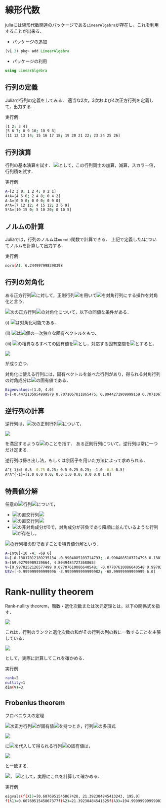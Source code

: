 # 線形代数

juliaには線形代数関連のパッケージである```LinearAlgebra```が存在し，これを利用することが出来る．

* パッケージの追加
```julia
(v1.3) pkg> add LinearAlgebra
```

* パッケージの利用
```julia
using LinearAlgebra
```

## 行列の定義
Juliaで行列の定義をしてみる．
適当な2次，3次および4次正方行列を定義して，出力する．

実行例

```bash
[1 2; 3 4]
[5 6 7; 8 9 10; 10 9 8]
[11 12 13 14; 15 16 17 18; 19 20 21 22; 23 24 25 26]
```

## 行列演算
行列の基本演算を試す．
<img src="https://latex.codecogs.com/gif.latex?A=\left(\begin{array}{ccc}2&3&0\\1&2&4\\0&2&1\end{array}\right)">として，この行列同士の加算，減算，スカラー倍，行列積を試す．

実行例

```bash
A=[2 3 0; 1 2 4; 0 2 1]
A+A=[4 6 0; 2 4 8; 0 4 2]
A-A=[0 0 0; 0 0 0; 0 0 0]
A*A=[7 12 12; 4 15 12; 2 6 9]
5*A=[10 15 0; 5 10 20; 0 10 5]
```

## ノルムの計算
Juliaでは，行列のノルムは```norm()```関数で計算できる．
上記で定義した```A```についてノルムを計算して出力する．

実行例

```bash
norm(A): 6.244997998398398
```

## 行列の対角化
ある正方行列<img src="https://latex.codecogs.com/gif.latex?A">に対して，正則行列<img src="https://latex.codecogs.com/gif.latex?P">を用いて<img src="https://latex.codecogs.com/gif.latex?P^{-1}AP">を対角行列にする操作を対角化と言う．

<img src="https://latex.codecogs.com/gif.latex?n">次の正方行列<img src="https://latex.codecogs.com/gif.latex?A">の対角化について，以下の同値な条件がある．

(i) <img src="https://latex.codecogs.com/gif.latex?A">は対角化可能である．

(ii) <img src="https://latex.codecogs.com/gif.latex?A">は<img src="https://latex.codecogs.com/gif.latex?n">個の一次独立な固有ベクトルをもつ．

(iii) <img src="https://latex.codecogs.com/gif.latex?A">の相異なるすべての固有値を<img src="https://latex.codecogs.com/gif.latex?\lambda_1,\dots,\lambda_p">とし，対応する固有空間を<img src="https://latex.codecogs.com/gif.latex?V(\lambda_1),\dots,V(\lambda_p)">とすると，

<img src="https://latex.codecogs.com/gif.latex?n=dimV(\lambda_1)+\dots+dimV(\lambda_p)">

が成り立つ．

対角化に使える行列には，固有ベクトルを並べた行列があり，得られる対角行列の対角成分は<img src="https://latex.codecogs.com/gif.latex?A">の固有値である．

```bash
Eigenvalues=[1.0, 4.0]
D=[-0.4472135954999579 0.7071067811865475; 0.8944271909999159 0.7071067811865475]
```

## 逆行列の計算
逆行列は，<img src="https://latex.codecogs.com/gif.latex?n">次の正則行列<img src="https://latex.codecogs.com/gif.latex?A">について，

<img src="https://latex.codecogs.com/gif.latex?AA^{-1}=A^{-1}A=E">

を満足するような<img src="https://latex.codecogs.com/gif.latex?A^{-1}">のことを指す．
ある正則行列について，逆行列は常に一つだけ定まる．

逆行列は掃き出し法，もしくは余因子を用いた方法によって求められる．

```bash
A^{-1}=[-0.5 -0.75 0.25; 0.5 0.25 0.25; -1.0 -0.5 0.5]
A*A^{-1}=[1.0 0.0 0.0; 0.0 1.0 0.0; 0.0 0.0 1.0]
```


## 特異値分解
任意の<img src="https://latex.codecogs.com/gif.latex?m\times{n}">行列<img src="https://latex.codecogs.com/gif.latex?A">について，

* <img src="https://latex.codecogs.com/gif.latex?m\times{m}">の直交行列<img src="https://latex.codecogs.com/gif.latex?U">
* <img src="https://latex.codecogs.com/gif.latex?n\times{n}">の直交行列<img src="https://latex.codecogs.com/gif.latex?V">
* <img src="https://latex.codecogs.com/gif.latex?m\times{n}">の非対角成分が0で，対角成分が非負であり降順に並んでいるような行列<img src="https://latex.codecogs.com/gif.latex?\Sigma">が存在し，

<img src="https://latex.codecogs.com/gif.latex?A=U\Sigma{V}">の行列積の形で表すことを特異値分解という．

```bash
A=Int8[-10 -4; -69 6]
U=[-0.13817012189235134 -0.9904085103714793; -0.9904085103714793 0.1381701218923512]
S=[69.92790909339664, 4.8049484727368865]
V=[0.9970252126577499 0.07707610086640548; -0.07707610086640548 0.9970252126577499]
USV=[-9.999999999999996 -3.9999999999999982; -68.99999999999999 6.0]
```

# Rank-nullity theorem
Rank-nullity theorem，階数・退化次数または次元定理とは，以下の関係式を指す．

<img src="https://latex.codecogs.com/gif.latex?rank(A)+dim(KerA)=dim(V)">

これは，行列のランクと退化次数の和がその行列の列の数に一致することを主張している．

<img src="https://latex.codecogs.com/gif.latex?A=\left(\begin{array}{ccc}1&2&3\\2&4&6\\0&2&1\end{array}\right)">

として，実際に計算してこれを確かめる．

実行例

```bash
rank=2
nullity=1
dim(V)=3
```

## Frobenius theorem

フロベニウスの定理

<img src="https://latex.codecogs.com/gif.latex?n">次正方行列<img src="https://latex.codecogs.com/gif.latex?A">が固有値<img src="https://latex.codecogs.com/gif.latex?\lambda_1,\lambda_2,\dots,\lambda_n">を持つとき，行列<img src="https://latex.codecogs.com/gif.latex?X">の多項式

<img src="https://latex.codecogs.com/gif.latex?f(X)=a_0X^n+a_1X^{n-1}+\dots+a_{n-1}X+a_nE">

に<img src="https://latex.codecogs.com/gif.latex?A">を代入して得られる行列<img src="https://latex.codecogs.com/gif.latex?f(X)">の固有値は，

<img src="https://latex.codecogs.com/gif.latex?f(\lambda_1),f(\lambda_2),\dots,f(\lambda_n)">

と一致する．

<img src="https://latex.codecogs.com/gif.latex?A=\left(\begin{array}{ccc}2&3&0\\1&2&4\\0&2&1\end{array}\right)">，
<img src="https://latex.codecogs.com/gif.latex?f(X)=X^3+2X^2+3X+5E">として，実際にこれを計算して確かめる．

実行例

```bash
eigvals(f(X))=[0.6076951545867428, 21.392304845413243, 195.0]
f(λ1)=0.6076951545867377f(λ2)=21.39230484541325f(λ3)=194.99999999999983
```